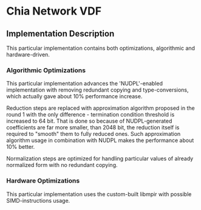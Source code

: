 # Chia Network VDF

## Implementation Description

This particular implementation contains both optimizations, algorithmic and hardware-driven.

### Algorithmic Optimizations

This particular implementation advances the 'NUDPL'-enabled implementation with removing redundant copying and type-conversions, which actually gave about 10% performance increase.

Reduction steps are replaced with approximation algorithm proposed in the round 1 with the only difference - 
termination condition threshold is increased to 64 bit. That is done so because 
of NUDPL-generated coefficients are far more smaller, than 2048 bit, the reduction itself is required to "smooth" 
them to fully reduced ones. Such approximation algorithm usage in combination with NUDPL makes the performance about 
10% better. 

Normalization steps are optimized for handling particular values of already normalized form with no redundant copying.

### Hardware Optimizations

This particular implementation uses the custom-built libmpir with possible SIMD-instructions usage.